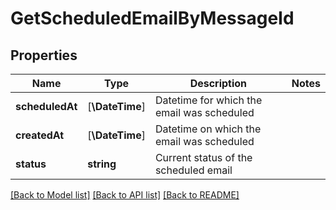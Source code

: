 # GetScheduledEmailByMessageId

## Properties
Name | Type | Description | Notes
------------ | ------------- | ------------- | -------------
**scheduledAt** | [**\DateTime**] | Datetime for which the email was scheduled | 
**createdAt** | [**\DateTime**] | Datetime on which the email was scheduled | 
**status** | **string** | Current status of the scheduled email | 

[[Back to Model list]](../../README.md#documentation-for-models) [[Back to API list]](../../README.md#documentation-for-api-endpoints) [[Back to README]](../../README.md)



